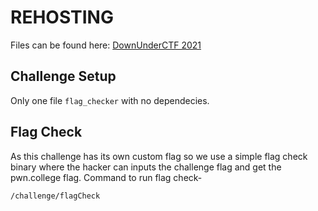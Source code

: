 # REHOSTING

Files can be found here: [DownUnderCTF 2021](https://github.com/sajjadium/ctf-archives/blob/main/ctfs/DownUnderCTF/2021/rev/flag_checker/flag_checker)

## Challenge Setup
Only one file `flag_checker` with no dependecies.

## Flag Check
As this challenge has its own custom flag so we use a simple flag check binary where the hacker can inputs the challenge flag and get the pwn.college flag.
Command to run flag check-
```
/challenge/flagCheck
```